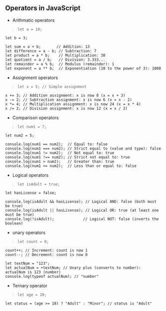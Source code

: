 ## Operators in JavaScript
- Arithmatic operators
>     let a = 10;
    let b = 3;

    let sum = a + b;       // Addition: 13
    let difference = a - b; // Subtraction: 7
    let product = a * b;    // Multiplication: 30
    let quotient = a / b;   // Division: 3.333...
    let remainder = a % b;  // Modulus (remainder): 1
    let exponent = a ** b;  // Exponentiation (10 to the power of 3): 1000

- Assignment operators
>     let x = 5; // Simple assignment

    x += 3; // Addition assignment: x is now 8 (x = x + 3)
    x -= 2; // Subtraction assignment: x is now 6 (x = x - 2)
    x *= 4; // Multiplication assignment: x is now 24 (x = x * 4)
    x /= 2; // Division assignment: x is now 12 (x = x / 2)

- Comparison operators
>     let num1 = 7;
    let num2 = 5;

    console.log(num1 == num2);  // Equal to: false
    console.log(num1 === num2); // Strict equal to (value and type): false
    console.log(num1 != num2);  // Not equal to: true
    console.log(num1 !== num2); // Strict not equal to: true
    console.log(num1 > num2);   // Greater than: true
    console.log(num1 <= num2);  // Less than or equal to: false

- Logical operators
>     let isAdult = true;
    let hasLicense = false;

    console.log(isAdult && hasLicense); // Logical AND: false (both must be true)
    console.log(isAdult || hasLicense); // Logical OR: true (at least one must be true)
    console.log(!isAdult);             // Logical NOT: false (inverts the boolean)

- unary operators
>     let count = 0;
    count++; // Increment: count is now 1
    count--; // Decrement: count is now 0

    let textNum = "123";
    let actualNum = +textNum; // Unary plus (converts to number): actualNum is 123 (number)
    console.log(typeof actualNum); // "number"

- Ternary operator
>     let age = 20;
    let status = (age >= 18) ? "Adult" : "Minor"; // status is "Adult"
